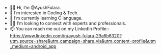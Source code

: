 - 👋🏻 Hi, I’m @AyushFulara.
- 👀 I’m interested in Coding & Tech.
- 📓 I’m currently learning C language.
- 🤝🏻 I’m looking to connect with experts and professionals.
- 📫 You can reach me out on my LinkedIn Profile:- https://www.linkedin.com/in/ayush-fulara-29a6b6320?utm_source=share&utm_campaign=share_via&utm_content=profile&utm_medium=android_app

<!---
AyushFulara/AyushFulara is a ✨ special ✨ repository because its `README.md` (this file) appears on your GitHub profile.
You can click the Preview link to take a look at your changes.
--->
